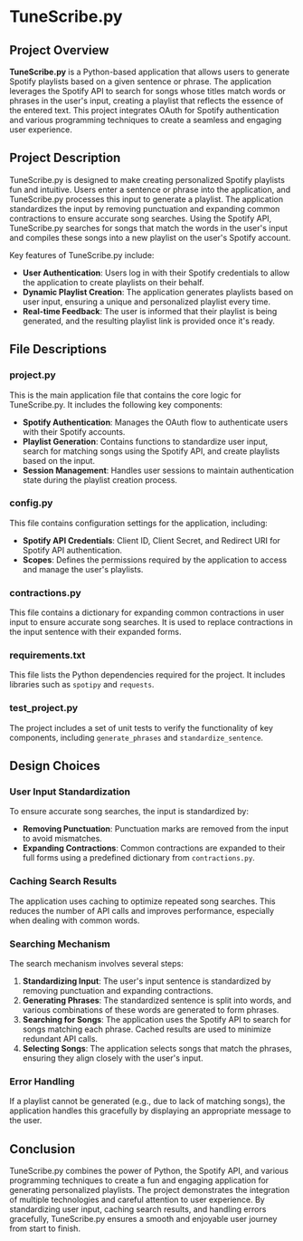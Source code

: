 # TuneScribe.py

## Project Overview

**TuneScribe.py** is a Python-based application that allows users to generate Spotify playlists based on a given sentence or phrase. The application leverages the Spotify API to search for songs whose titles match words or phrases in the user's input, creating a playlist that reflects the essence of the entered text. This project integrates OAuth for Spotify authentication and various programming techniques to create a seamless and engaging user experience.

## Project Description

TuneScribe.py is designed to make creating personalized Spotify playlists fun and intuitive. Users enter a sentence or phrase into the application, and TuneScribe.py processes this input to generate a playlist. The application standardizes the input by removing punctuation and expanding common contractions to ensure accurate song searches. Using the Spotify API, TuneScribe.py searches for songs that match the words in the user's input and compiles these songs into a new playlist on the user's Spotify account.

Key features of TuneScribe.py include:
- **User Authentication**: Users log in with their Spotify credentials to allow the application to create playlists on their behalf.
- **Dynamic Playlist Creation**: The application generates playlists based on user input, ensuring a unique and personalized playlist every time.
- **Real-time Feedback**: The user is informed that their playlist is being generated, and the resulting playlist link is provided once it's ready.

## File Descriptions

### project.py

This is the main application file that contains the core logic for TuneScribe.py. It includes the following key components:
- **Spotify Authentication**: Manages the OAuth flow to authenticate users with their Spotify accounts.
- **Playlist Generation**: Contains functions to standardize user input, search for matching songs using the Spotify API, and create playlists based on the input.
- **Session Management**: Handles user sessions to maintain authentication state during the playlist creation process.

### config.py

This file contains configuration settings for the application, including:
- **Spotify API Credentials**: Client ID, Client Secret, and Redirect URI for Spotify API authentication.
- **Scopes**: Defines the permissions required by the application to access and manage the user's playlists.

### contractions.py

This file contains a dictionary for expanding common contractions in user input to ensure accurate song searches. It is used to replace contractions in the input sentence with their expanded forms.

### requirements.txt

This file lists the Python dependencies required for the project. It includes libraries such as `spotipy` and `requests`.

### test_project.py

The project includes a set of unit tests to verify the functionality of key components, including `generate_phrases` and `standardize_sentence`.

## Design Choices

### User Input Standardization

To ensure accurate song searches, the input is standardized by:
- **Removing Punctuation**: Punctuation marks are removed from the input to avoid mismatches.
- **Expanding Contractions**: Common contractions are expanded to their full forms using a predefined dictionary from `contractions.py`.

### Caching Search Results

The application uses caching to optimize repeated song searches. This reduces the number of API calls and improves performance, especially when dealing with common words.

### Searching Mechanism

The search mechanism involves several steps:
1. **Standardizing Input**: The user's input sentence is standardized by removing punctuation and expanding contractions.
2. **Generating Phrases**: The standardized sentence is split into words, and various combinations of these words are generated to form phrases.
3. **Searching for Songs**: The application uses the Spotify API to search for songs matching each phrase. Cached results are used to minimize redundant API calls.
4. **Selecting Songs**: The application selects songs that match the phrases, ensuring they align closely with the user's input.

### Error Handling

If a playlist cannot be generated (e.g., due to lack of matching songs), the application handles this gracefully by displaying an appropriate message to the user.

## Conclusion

TuneScribe.py combines the power of Python, the Spotify API, and various programming techniques to create a fun and engaging application for generating personalized playlists. The project demonstrates the integration of multiple technologies and careful attention to user experience. By standardizing user input, caching search results, and handling errors gracefully, TuneScribe.py ensures a smooth and enjoyable user journey from start to finish.
